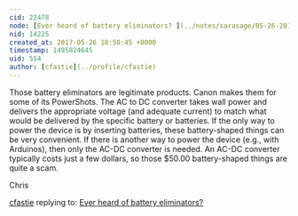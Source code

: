 ```yaml
---
cid: 22478
node: [Ever heard of battery eliminators? ](../notes/sarasage/05-26-2017/ever-heard-of-battery-eliminators)
nid: 14225
created_at: 2017-05-26 18:50:45 +0000
timestamp: 1495824645
uid: 554
author: [cfastie](../profile/cfastie)
---
```


Those battery eliminators are legitimate products. Canon makes them for some of its PowerShots. The AC to DC converter takes wall power and delivers the appropriate voltage (and adequate current) to match what would be delivered by the specific battery or batteries. If the only way to power the device is by inserting batteries, these battery-shaped things can be very convenient. If there is another way to power the device (e.g., with Arduinos), then only the AC-DC converter is needed. An AC-DC converter typically costs just a few dollars, so those $50.00 battery-shaped things are quite a scam.

Chris

[cfastie](../profile/cfastie) replying to: [Ever heard of battery eliminators? ](../notes/sarasage/05-26-2017/ever-heard-of-battery-eliminators)

